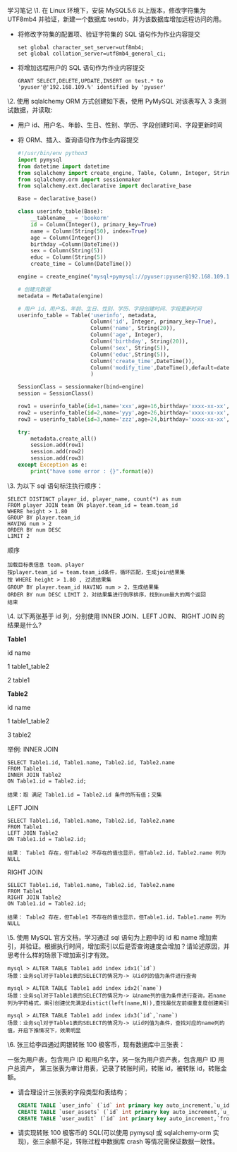 学习笔记
\1. 在 Linux 环境下，安装 MySQL5.6 以上版本，修改字符集为 UTF8mb4 并验证，新建一个数据库 testdb，并为该数据库增加远程访问的用。

- 将修改字符集的配置项、验证字符集的 SQL 语句作为作业内容提交

  ```
  set global character_set_server=utf8mb4;
  set global collation_server=utf8mb4_general_ci;
  ```

- 将增加远程用户的 SQL 语句作为作业内容提交

  ```
  GRANT SELECT,DELETE,UPDATE,INSERT on test.* to 'pyuser'@'192.168.109.%' identified by 'pyuser'
  ```

\2. 使用 sqlalchemy ORM 方式创建如下表，使用 PyMySQL 对该表写入 3 条测试数据，并读取:

- 用户 id、用户名、年龄、生日、性别、学历、字段创建时间、字段更新时间

- 将 ORM、插入、查询语句作为作业内容提交

  ```python
  #!/usr/bin/env python3
  import pymysql
  from datetime import datetime
  from sqlalchemy import create_engine, Table, Column, Integer, String, MetaData, DateTime
  from sqlalchemy.orm import sessionmaker
  from sqlalchemy.ext.declarative import declarative_base
  
  Base = declarative_base()
  
  class userinfo_table(Base):
      __tablename__ = 'bookorm'
      id = Column(Integer(), primary_key=True)
      name = Column(String(50), index=True)
      age = Column(Integer())
      birthday =Column(DateTime())
      sex = Column(String(5))
      educ = Column(String(5))
      create_time = Column(DateTime())
  
  engine = create_engine("mysql+pymysql://pyuser:pyuser@192.168.109.129:3306/test?charset=utf8mb4", echo=True)
  
  # 创建元数据
  metadata = MetaData(engine)
  
  # 用户 id、用户名、年龄、生日、性别、学历、字段创建时间、字段更新时间
  userinfo_table = Table('userinfo', metadata,
                         Column('id', Integer, primary_key=True),
                         Column('name', String(20)),
                         Column('age', Integer),
                         Column('birthday', String(20)),
                         Column('sex', String(5)),
                         Column('educ',String(5)),
                         Column('create_time',DateTime()),
                         Column('modify_time',DateTime(),default=datetime.now())
                         )
  
  SessionClass = sessionmaker(bind=engine)
  session = SessionClass()
  
  row1 = userinfo_table(id=1,name='xxx',age=16,birthday='xxxx-xx-xx',sex='M',educ='B',create_time=datetime.now())
  row2 = userinfo_table(id=2,name='yyy',age=26,birthday='xxxx-xx-xx',sex='F',educ='S',create_time=datetime.now())
  row3 = userinfo_table(id=3,name='zzz',age=24,birthday='xxxx-xx-xx',sex='M',educ='A',create_time=datetime.now())
  
  try:
      metadata.create_all()
      session.add(row1)
      session.add(row2)
      session.add(row3)
  except Exception as e:
      print("have some error : {}".format(e))
  
  ```



\3. 为以下 sql 语句标注执行顺序：

```
SELECT DISTINCT player_id, player_name, count(*) as num 
FROM player JOIN team ON player.team_id = team.team_id 
WHERE height > 1.80 
GROUP BY player.team_id 
HAVING num > 2 
ORDER BY num DESC 
LIMIT 2
```

顺序

```
加载目标表信息 team、player
按player.team_id = team.team_id条件，循环匹配，生成join结果集
按 WHERE height > 1.80 , 过滤结果集
GROUP BY player.team_id HAVING num > 2，生成结果集
ORDER BY num DESC LIMIT 2，对结果集进行倒序排序，找到num最大的两个返回
结束
```



\4. 以下两张基于 id 列，分别使用 INNER JOIN、LEFT JOIN、 RIGHT JOIN 的结果是什么?

**Table1**

id name

1 table1_table2

2 table1

**Table2**

id name

1 table1_table2

3 table2

举例: INNER JOIN

```
SELECT Table1.id, Table1.name, Table2.id, Table2.name
FROM Table1
INNER JOIN Table2
ON Table1.id = Table2.id;

结果：取 满足 Table1.id = Table2.id 条件的所有值；交集
```

LEFT JOIN

```
SELECT Table1.id, Table1.name, Table2.id, Table2.name
FROM Table1
LEFT JOIN Table2
ON Table1.id = Table2.id;

结果： Table1 存在，但Table2 不存在的值也显示，但Table2.id，Table2.name 列为NULL
```

RIGHT JOIN

```
SELECT Table1.id, Table1.name, Table2.id, Table2.name
FROM Table1
RIGHT JOIN Table2
ON Table1.id = Table2.id;

结果： Table2 存在，但Table1 不存在的值也显示，但Table1.id，Table1.name 列为NULL
```

\5. 使用 MySQL 官方文档，学习通过 sql 语句为上题中的 id 和 name 增加索引，并验证。根据执行时间，增加索引以后是否查询速度会增加？请论述原因，并思考什么样的场景下增加索引才有效。

```
mysql > ALTER TABLE Table1 add index idx1(`id`)
场景：业务sql对于Table1表的SELECT的情况为-> 以id列的值为条件进行查询

mysql > ALTER TABLE Table1 add index idx2(`name`)
场景：业务sql对于Table1表的SELECT的情况为-> 以name列的值为条件进行查询，若name列为字符格式，索引创建优先满足distict(left(name,N)),查找最优左前缀重复度创建索引

mysql > ALTER TABLE Table1 add index idx3(`id`,`name`)
场景：业务sql对于Table1表的SELECT的情况为-> 以id列值为条件，查找对应的name列的值，开启下推情况下，效果明显
```

\6. 张三给李四通过网银转账 100 极客币，现有数据库中三张表：

一张为用户表，包含用户 ID 和用户名字，另一张为用户资产表，包含用户 ID 用户总资产，
第三张表为审计用表，记录了转账时间，转账 id，被转账 id，转账金额。

- 请合理设计三张表的字段类型和表结构；

  ```sql
  CREATE TABLE `user_info` (`id` int primary key auto_increment,`u_id` varchar(30) NOT NULL,`u_name` varchar(30) NOT NULL)
  CREATE TABLE `user_assets` (`id` int primary key auto_increment,`u_id` varchar(30) NOT NULL,`u_assets` DOUBLE(12,3))
  CREATE TABLE `user_audit` (`id` int primary key auto_increment,`from_uid` varchar(30) NOT NULL,`to_uid` varchar(30) NOT NULL,`transfer_accounts` DOUBLE(12,3),`trans_time` timestamp DEFAULT CURRENT_TIMESTAMP)
  ```



- 请实现转账 100 极客币的 SQL(可以使用 pymysql 或 sqlalchemy-orm 实现)，张三余额不足，转账过程中数据库 crash 等情况需保证数据一致性。

